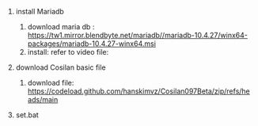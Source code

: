 

1. install Mariadb
    1. download maria db : https://tw1.mirror.blendbyte.net/mariadb//mariadb-10.4.27/winx64-packages/mariadb-10.4.27-winx64.msi
    2. install: refer to video file: 

2. download Cosilan basic file
    1. download file: https://codeload.github.com/hanskimvz/Cosilan097Beta/zip/refs/heads/main

3. set.bat
